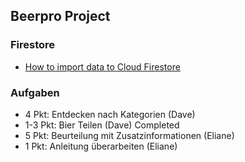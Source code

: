 ## Beerpro Project

### Firestore

* [How to import data to Cloud Firestore](https://hackernoon.com/filling-cloud-firestore-with-data-3f67d26bd66e)

### Aufgaben
* 4 Pkt: Entdecken nach Kategorien (Dave)
* 1-3 Pkt: Bier Teilen (Dave) Completed
* 5 Pkt: Beurteilung mit Zusatzinformationen (Eliane)
* 1 Pkt: Anleitung überarbeiten (Eliane)
